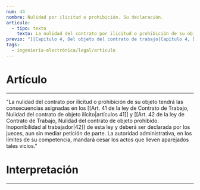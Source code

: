 ```yaml
---
num: 44
nombre: Nulidad por ilicitud o prohibición. Su declaración.
articulo:
  - tipo: texto
    texto: La nulidad del contrato por ilicitud o prohibición de su objeto tendrá las consecuencias asignadas en los artículos 41 y 42 de esta ley y deberá ser declarada por los jueces, aun sin mediar petición de parte. La autoridad administrativa, en los límites de su competencia, mandará cesar los actos que lleven aparejados tales vicios.
previo: "[[Capítulo 4, Del objeto del contrato de trabajo|Capítulo 4, Del objeto del contrato de trabajo]]"
tags:
  - ingeniería-electrónica/legal/articulo
---
```

# Artículo
---
"La nulidad del contrato por ilicitud o prohibición de su objeto tendrá las consecuencias asignadas en los [[Art. 41 de la ley de Contrato de Trabajo, Nulidad del contrato de objeto ilícito|artículos 41]] y [[Art. 42 de la ley de Contrato de Trabajo, Nulidad del contrato de objeto prohibido. Inoponibilidad al trabajador|42]] de esta ley y deberá ser declarada por los jueces, aun sin mediar petición de parte. La autoridad administrativa, en los límites de su competencia, mandará cesar los actos que lleven aparejados tales vicios."

# Interpretación
---
